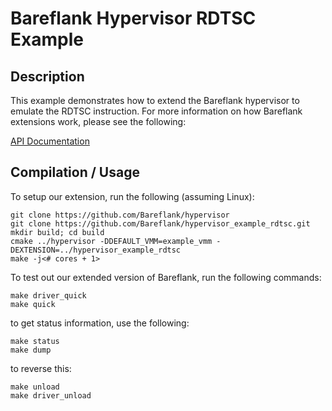 # Bareflank Hypervisor RDTSC Example

## Description

This example demonstrates how to extend the Bareflank hypervisor to
emulate the RDTSC instruction. For more information on how Bareflank
extensions work, please see the following:

[API Documentation](http://bareflank.github.io/hypervisor/html/)

## Compilation / Usage

To setup our extension, run the following (assuming Linux):

```
git clone https://github.com/Bareflank/hypervisor
git clone https://github.com/Bareflank/hypervisor_example_rdtsc.git
mkdir build; cd build
cmake ../hypervisor -DDEFAULT_VMM=example_vmm -DEXTENSION=../hypervisor_example_rdtsc
make -j<# cores + 1>
```

To test out our extended version of Bareflank, run the following commands:

```
make driver_quick
make quick
```

to get status information, use the following:

```
make status
make dump
```

to reverse this:

```
make unload
make driver_unload
```
